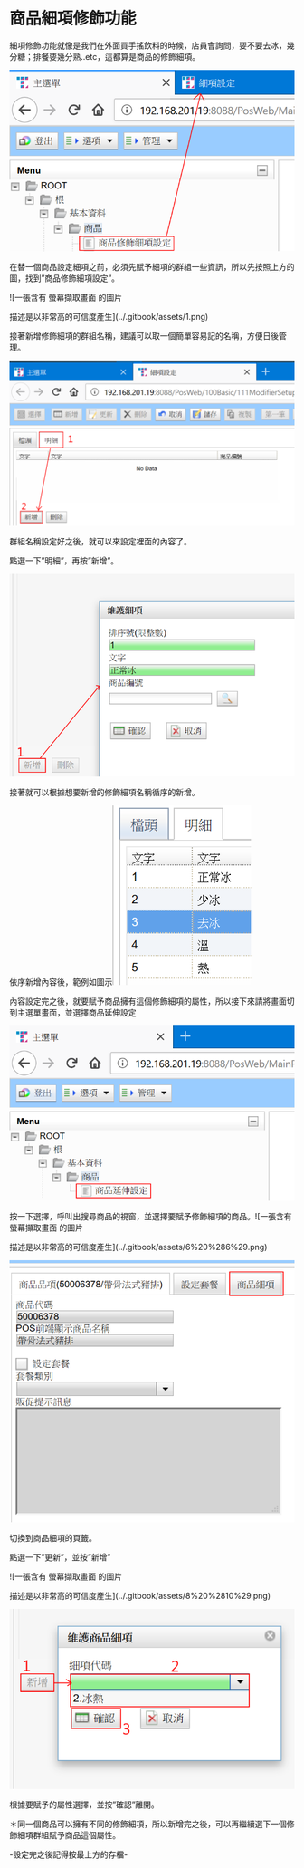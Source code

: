 # 商品細項修飾功能

細項修飾功能就像是我們在外面買手搖飲料的時候，店員會詢問，要不要去冰，幾分糖；排餐要幾分熟..etc，這都算是商品的修飾細項。

![](../.gitbook/assets/0%20%2810%29.png)

在替一個商品設定細項之前，必須先賦予細項的群組一些資訊，所以先按照上方的圖，找到”商品修飾細項設定”。

![&#x4E00;&#x5F35;&#x542B;&#x6709; &#x87A2;&#x5E55;&#x64F7;&#x53D6;&#x756B;&#x9762; &#x7684;&#x5716;&#x7247;

&#x63CF;&#x8FF0;&#x662F;&#x4EE5;&#x975E;&#x5E38;&#x9AD8;&#x7684;&#x53EF;&#x4FE1;&#x5EA6;&#x7522;&#x751F;](../.gitbook/assets/1.png)

接著新增修飾細項的群組名稱，建議可以取一個簡單容易記的名稱，方便日後管理。

![](../.gitbook/assets/2%20%2815%29.png)

群組名稱設定好之後，就可以來設定裡面的內容了。

點選一下”明細”，再按”新增”。

![](../.gitbook/assets/3%20%283%29.png)

接著就可以根據想要新增的修飾細項名稱循序的新增。

依序新增內容後，範例如圖示![](../.gitbook/assets/4%20%285%29.png)

內容設定完之後，就要賦予商品擁有這個修飾細項的屬性，所以接下來請將畫面切到主選單畫面，並選擇商品延伸設定

![](../.gitbook/assets/5%20%283%29.png)

按一下選擇，呼叫出搜尋商品的視窗，並選擇要賦予修飾細項的商品。![&#x4E00;&#x5F35;&#x542B;&#x6709; &#x87A2;&#x5E55;&#x64F7;&#x53D6;&#x756B;&#x9762; &#x7684;&#x5716;&#x7247;

&#x63CF;&#x8FF0;&#x662F;&#x4EE5;&#x975E;&#x5E38;&#x9AD8;&#x7684;&#x53EF;&#x4FE1;&#x5EA6;&#x7522;&#x751F;](../.gitbook/assets/6%20%286%29.png)

![](../.gitbook/assets/7%20%286%29.png)

切換到商品細項的頁籤。

點選一下”更新”，並按”新增”

![&#x4E00;&#x5F35;&#x542B;&#x6709; &#x87A2;&#x5E55;&#x64F7;&#x53D6;&#x756B;&#x9762; &#x7684;&#x5716;&#x7247;

&#x63CF;&#x8FF0;&#x662F;&#x4EE5;&#x975E;&#x5E38;&#x9AD8;&#x7684;&#x53EF;&#x4FE1;&#x5EA6;&#x7522;&#x751F;](../.gitbook/assets/8%20%2810%29.png)

![](../.gitbook/assets/10%20%281%29.png)

根據要賦予的屬性選擇，並按”確認”離開。

＊同一個商品可以擁有不同的修飾細項，所以新增完之後，可以再繼續選下一個修飾細項群組賦予商品這個屬性。

-設定完之後記得按最上方的存檔-

